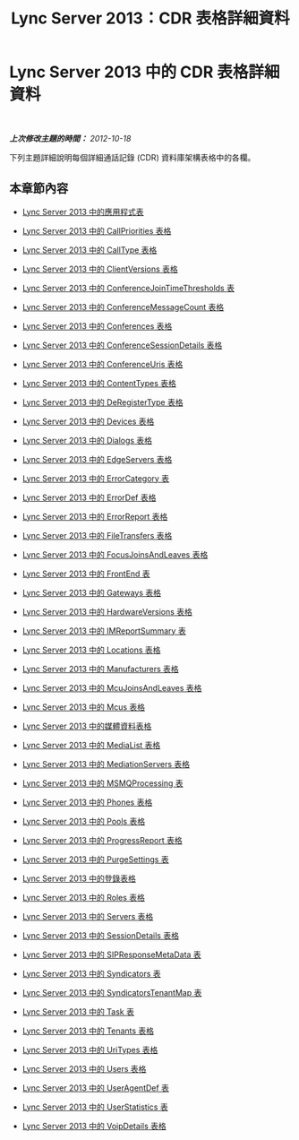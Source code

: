 ﻿---
title: Lync Server 2013：CDR 表格詳細資料
TOCTitle: CDR 表格詳細資料
ms:assetid: 896198f5-672b-48ea-852f-0211c0c90857
ms:mtpsurl: https://technet.microsoft.com/zh-tw/library/Gg398693(v=OCS.15)
ms:contentKeyID: 49291581
ms.date: 08/10/2015
mtps_version: v=OCS.15
ms.translationtype: HT
---

# Lync Server 2013 中的 CDR 表格詳細資料

 

_**上次修改主題的時間：** 2012-10-18_

下列主題詳細說明每個詳細通話記錄 (CDR) 資料庫架構表格中的各欄。

## 本章節內容

  - [Lync Server 2013 中的應用程式表](lync-server-2013-application-table.md)

  - [Lync Server 2013 中的 CallPriorities 表格](lync-server-2013-callpriorities-table.md)

  - [Lync Server 2013 中的 CallType 表格](lync-server-2013-calltype-table.md)

  - [Lync Server 2013 中的 ClientVersions 表格](lync-server-2013-clientversions-table.md)

  - [Lync Server 2013 中的 ConferenceJoinTimeThresholds 表](lync-server-2013-conferencejointimethresholds-table.md)

  - [Lync Server 2013 中的 ConferenceMessageCount 表格](lync-server-2013-conferencemessagecount-table.md)

  - [Lync Server 2013 中的 Conferences 表格](lync-server-2013-conferences-table.md)

  - [Lync Server 2013 中的 ConferenceSessionDetails 表格](lync-server-2013-conferencesessiondetails-table.md)

  - [Lync Server 2013 中的 ConferenceUris 表格](lync-server-2013-conferenceuris-table.md)

  - [Lync Server 2013 中的 ContentTypes 表格](lync-server-2013-contenttypes-table.md)

  - [Lync Server 2013 中的 DeRegisterType 表格](lync-server-2013-deregistertype-table.md)

  - [Lync Server 2013 中的 Devices 表格](lync-server-2013-devices-table.md)

  - [Lync Server 2013 中的 Dialogs 表格](lync-server-2013-dialogs-table.md)

  - [Lync Server 2013 中的 EdgeServers 表格](lync-server-2013-edgeservers-table.md)

  - [Lync Server 2013 中的 ErrorCategory 表](lync-server-2013-errorcategory-table.md)

  - [Lync Server 2013 中的 ErrorDef 表格](lync-server-2013-errordef-table.md)

  - [Lync Server 2013 中的 ErrorReport 表格](lync-server-2013-errorreport-table.md)

  - [Lync Server 2013 中的 FileTransfers 表格](lync-server-2013-filetransfers-table.md)

  - [Lync Server 2013 中的 FocusJoinsAndLeaves 表格](lync-server-2013-focusjoinsandleaves-table.md)

  - [Lync Server 2013 中的 FrontEnd 表](lync-server-2013-frontend-table.md)

  - [Lync Server 2013 中的 Gateways 表格](lync-server-2013-gateways-table.md)

  - [Lync Server 2013 中的 HardwareVersions 表格](lync-server-2013-hardwareversions-table.md)

  - [Lync Server 2013 中的 IMReportSummary 表](lync-server-2013-imreportsummary-table.md)

  - [Lync Server 2013 中的 Locations 表格](lync-server-2013-locations-table.md)

  - [Lync Server 2013 中的 Manufacturers 表格](lync-server-2013-manufacturers-table.md)

  - [Lync Server 2013 中的 McuJoinsAndLeaves 表格](lync-server-2013-mcujoinsandleaves-table.md)

  - [Lync Server 2013 中的 Mcus 表格](lync-server-2013-mcus-table.md)

  - [Lync Server 2013 中的媒體資料表格](lync-server-2013-media-table.md)

  - [Lync Server 2013 中的 MediaList 表格](lync-server-2013-medialist-table.md)

  - [Lync Server 2013 中的 MediationServers 表格](lync-server-2013-mediationservers-table.md)

  - [Lync Server 2013 中的 MSMQProcessing 表](lync-server-2013-msmqprocessing-table.md)

  - [Lync Server 2013 中的 Phones 表格](lync-server-2013-phones-table.md)

  - [Lync Server 2013 中的 Pools 表格](lync-server-2013-pools-table.md)

  - [Lync Server 2013 中的 ProgressReport 表格](lync-server-2013-progressreport-table.md)

  - [Lync Server 2013 中的 PurgeSettings 表](lync-server-2013-purgesettings-table.md)

  - [Lync Server 2013 中的登錄表格](lync-server-2013-registration-table.md)

  - [Lync Server 2013 中的 Roles 表格](lync-server-2013-roles-table.md)

  - [Lync Server 2013 中的 Servers 表格](lync-server-2013-servers-table.md)

  - [Lync Server 2013 中的 SessionDetails 表格](lync-server-2013-sessiondetails-table.md)

  - [Lync Server 2013 中的 SIPResponseMetaData 表](lync-server-2013-sipresponsemetadata-table.md)

  - [Lync Server 2013 中的 Syndicators 表](lync-server-2013-syndicators-table.md)

  - [Lync Server 2013 中的 SyndicatorsTenantMap 表](lync-server-2013-syndicatorstenantmap-table.md)

  - [Lync Server 2013 中的 Task 表](lync-server-2013-task-table.md)

  - [Lync Server 2013 中的 Tenants 表格](lync-server-2013-tenants-table.md)

  - [Lync Server 2013 中的 UriTypes 表格](lync-server-2013-uritypes-table.md)

  - [Lync Server 2013 中的 Users 表格](lync-server-2013-users-table.md)

  - [Lync Server 2013 中的 UserAgentDef 表](lync-server-2013-useragentdef-table.md)

  - [Lync Server 2013 中的 UserStatistics 表](lync-server-2013-userstatistics-table.md)

  - [Lync Server 2013 中的 VoipDetails 表格](lync-server-2013-voipdetails-table.md)

